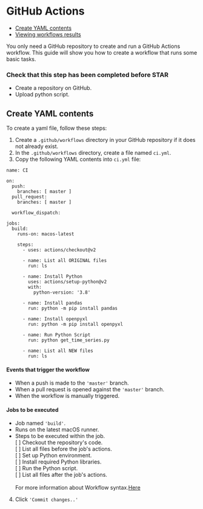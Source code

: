 # GitHub Actions

- [Create YAML contents](01-github-actions.md#Create-YAML-contents)
- [Viewing workflows results](01-github-actions.md#Viewing-workflows-results)

You only need a GitHub repository to create and run a GitHub Actions workflow. This guide will show you how to create a workflow that runs some basic tasks.

### Check that this step has been completed before STAR
- Create a repository on GitHub.
- Upload python script.

## Create YAML contents
To create a yaml file, follow these steps:
1. Create a `.github/workflows` directory in your GitHub repository if it does not already exist.
2. In the `.github/workflows` directory, create a file named `ci.yml`.
3. Copy the following YAML contents into `ci.yml` file:
```
name: CI

on:
  push:
    branches: [ master ]
  pull_request:
    branches: [ master ]

  workflow_dispatch:  

jobs:
  build:
    runs-on: macos-latest

    steps:
      - uses: actions/checkout@v2

      - name: List all ORIGINAL files
        run: ls

      - name: Install Python
        uses: actions/setup-python@v2
        with:
          python-version: '3.8'

      - name: Install pandas
        run: python -m pip install pandas

      - name: Install openpyxl
        run: python -m pip install openpyxl  

      - name: Run Python Script
        run: python get_time_series.py

      - name: List all NEW files
        run: ls
```
#### Events that trigger the workflow
- When a push is made to the `'master'` branch.
- When a pull request is opened against the `'master'` branch.
- When the workflow is manually triggered.
#### Jobs to be executed
- Job named `'build'`.
- Runs on the latest macOS runner.
- Steps to be executed within the job.<br>
   [  ] Checkout the repository's code.<br>
   [  ] List all files before the job's actions.<br>
   [  ] Set up Python environment.<br>
   [  ] Install required Python libraries.<br>
   [  ] Run the Python script.<br>
   [  ] List all files after the job's actions. <br><br>
For more information about Workflow syntax.[Here](https://docs.github.com/en/actions/using-workflows/workflow-syntax-for-github-actions)

4. Click `'Commit changes..'`
